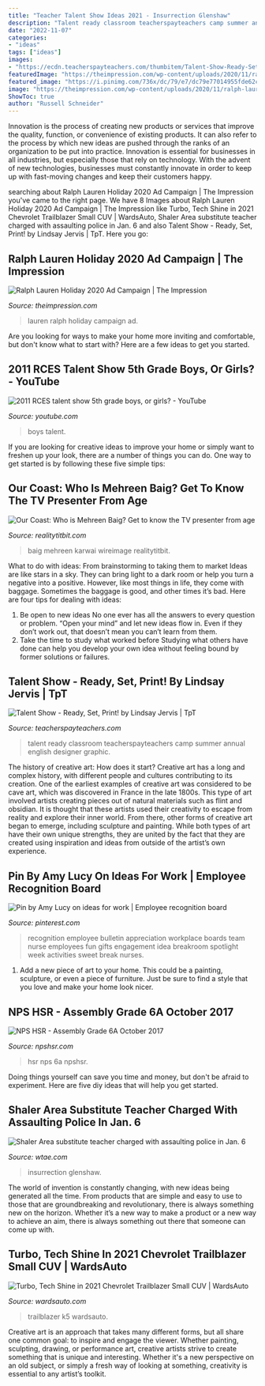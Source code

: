 ```yaml
---
title: "Teacher Talent Show Ideas 2021 - Insurrection Glenshaw"
description: "Talent ready classroom teacherspayteachers camp summer annual english designer graphic"
date: "2022-11-07"
categories:
- "ideas"
tags: ["ideas"]
images:
- "https://ecdn.teacherspayteachers.com/thumbitem/Talent-Show-Ready-Set-Print-1473635313/original-1774599-1.jpg"
featuredImage: "https://theimpression.com/wp-content/uploads/2020/11/ralph-lauren-holiday-2020-ad-campaign-photos-and-film-the-impression-041.jpg"
featured_image: "https://i.pinimg.com/736x/dc/79/e7/dc79e77014955fde62cdc2e4ef67900b--recognition-ideas-employee-recognition.jpg"
image: "https://theimpression.com/wp-content/uploads/2020/11/ralph-lauren-holiday-2020-ad-campaign-photos-and-film-the-impression-041.jpg"
ShowToc: true
author: "Russell Schneider"
---
```



Innovation is the process of creating new products or services that improve the quality, function, or convenience of existing products. It can also refer to the process by which new ideas are pushed through the ranks of an organization to be put into practice. Innovation is essential for businesses in all industries, but especially those that rely on technology. With the advent of new technologies, businesses must constantly innovate in order to keep up with fast-moving changes and keep their customers happy.

	

		
searching about Ralph Lauren Holiday 2020 Ad Campaign | The Impression you've came to the right page. We have 8 Images about Ralph Lauren Holiday 2020 Ad Campaign | The Impression like Turbo, Tech Shine in 2021 Chevrolet Trailblazer Small CUV | WardsAuto, Shaler Area substitute teacher charged with assaulting police in Jan. 6 and also Talent Show - Ready, Set, Print! by Lindsay Jervis | TpT. Here you go:
		
    
## Ralph Lauren Holiday 2020 Ad Campaign | The Impression

<img loading=lazy src="https://theimpression.com/wp-content/uploads/2020/11/ralph-lauren-holiday-2020-ad-campaign-photos-and-film-the-impression-041.jpg" onerror="this.onerror=null;this.src='https://tse2.mm.bing.net/th?id=OIP.Ag5YVlO_uq5YhQjwwxab9wHaJQ&amp;pid=15.1';" alt="Ralph Lauren Holiday 2020 Ad Campaign | The Impression">

_Source: theimpression.com_

>lauren ralph holiday campaign ad. 

	

Are you looking for ways to make your home more inviting and comfortable, but don't know what to start with? Here are a few ideas to get you started. 

    
## 2011 RCES Talent Show 5th Grade Boys, Or Girls? - YouTube

<img loading=lazy src="https://i.ytimg.com/vi/OXRBc0UHv74/hqdefault.jpg" onerror="this.onerror=null;this.src='https://tse3.mm.bing.net/th?id=OIP.Dmkb9YHGoZOu5x3zfa9hMAHaFj&amp;pid=15.1';" alt="2011 RCES talent show 5th grade boys, or girls? - YouTube">

_Source: youtube.com_

>boys talent. 

	

If you are looking for creative ideas to improve your home or simply want to freshen up your look, there are a number of things you can do. One way to get started is by following these five simple tips: 

    
## Our Coast: Who Is Mehreen Baig? Get To Know The TV Presenter From Age

<img loading=lazy src="https://www.realitytitbit.com/static/uploads/26/2019/04/GettyImages-935384326-1440x2101.jpg" onerror="this.onerror=null;this.src='https://tse3.mm.bing.net/th?id=OIP.ed8wzm74OXr0pslOB0Y6dAHaKz&amp;pid=15.1';" alt="Our Coast: Who is Mehreen Baig? Get to know the TV presenter from age">

_Source: realitytitbit.com_

>baig mehreen karwai wireimage realitytitbit. 

	

What to do with ideas: From brainstorming to taking them to market
Ideas are like stars in a sky. They can bring light to a dark room or help you turn a negative into a positive. However, like most things in life, they come with baggage. Sometimes the baggage is good, and other times it’s bad. Here are four tips for dealing with ideas:
1. Be open to new ideas 
No one ever has all the answers to every question or problem. “Open your mind” and let new ideas flow in. Even if they don’t work out, that doesn’t mean you can’t learn from them. 
2. Take the time to study what worked before 
Studying what others have done can help you develop your own idea without feeling bound by former solutions or failures.

    
## Talent Show - Ready, Set, Print! By Lindsay Jervis | TpT

<img loading=lazy src="https://ecdn.teacherspayteachers.com/thumbitem/Talent-Show-Ready-Set-Print-1473635313/original-1774599-1.jpg" onerror="this.onerror=null;this.src='https://tse4.mm.bing.net/th?id=OIP.JoangwxT1uDmSt_kGVwxvAAAAA&amp;pid=15.1';" alt="Talent Show - Ready, Set, Print! by Lindsay Jervis | TpT">

_Source: teacherspayteachers.com_

>talent ready classroom teacherspayteachers camp summer annual english designer graphic. 

	

The history of creative art: How does it start?
Creative art has a long and complex history, with different people and cultures contributing to its creation. One of the earliest examples of creative art was considered to be cave art, which was discovered in France in the late 1800s. This type of art involved artists creating pieces out of natural materials such as flint and obsidian. It is thought that these artists used their creativity to escape from reality and explore their inner world. From there, other forms of creative art began to emerge, including sculpture and painting. While both types of art have their own unique strengths, they are united by the fact that they are created using inspiration and ideas from outside of the artist’s own experience.

    
## Pin By Amy Lucy On Ideas For Work | Employee Recognition Board

<img loading=lazy src="https://i.pinimg.com/736x/dc/79/e7/dc79e77014955fde62cdc2e4ef67900b--recognition-ideas-employee-recognition.jpg" onerror="this.onerror=null;this.src='https://tse3.mm.bing.net/th?id=OIP.Uf2XaKsLLPVbBAZlEJM4BQHaFj&amp;pid=15.1';" alt="Pin by Amy Lucy on ideas for work | Employee recognition board">

_Source: pinterest.com_

>recognition employee bulletin appreciation workplace boards team nurse employees fun gifts engagement idea breakroom spotlight week activities sweet break nurses. 

	

1. Add a new piece of art to your home. This could be a painting, sculpture, or even a piece of furniture. Just be sure to find a style that you love and make your home look nicer.

    
## NPS HSR - Assembly Grade 6A October 2017

<img loading=lazy src="http://npshsr.com/img/hsr_gallery/2017-2018/assemblies/6a_oct/3.jpg" onerror="this.onerror=null;this.src='https://tse2.mm.bing.net/th?id=OIP.j0zlxmjjLVcSqWeFRgBYbAHaFj&amp;pid=15.1';" alt="NPS HSR - Assembly Grade 6A October 2017">

_Source: npshsr.com_

>hsr nps 6a npshsr. 

	

Doing things yourself can save you time and money, but don't be afraid to experiment. Here are five diy ideas that will help you get started.

    
## Shaler Area Substitute Teacher Charged With Assaulting Police In Jan. 6

<img loading=lazy src="https://kubrick.htvapps.com/vidthumb/1cf76501-07fd-4ee6-818e-81498e30b7c6/1cf76501-07fd-4ee6-818e-81498e30b7c6_image.jpg?crop=1.00xw:1.00xh;0,0&amp;resize=1200:*" onerror="this.onerror=null;this.src='https://tse1.mm.bing.net/th?id=OIP.Ii65sQ_LZ-FRKRgCmsFvVgHaEK&amp;pid=15.1';" alt="Shaler Area substitute teacher charged with assaulting police in Jan. 6">

_Source: wtae.com_

>insurrection glenshaw. 

	

The world of invention is constantly changing, with new ideas being generated all the time. From products that are simple and easy to use to those that are groundbreaking and revolutionary, there is always something new on the horizon. Whether it’s a new way to make a product or a new way to achieve an aim, there is always something out there that someone can come up with.

    
## Turbo, Tech Shine In 2021 Chevrolet Trailblazer Small CUV | WardsAuto

<img loading=lazy src="https://www.wardsauto.com/sites/wardsauto.com/files/2021-Chevrolet-Trailblazer-ACTIV-010.jpg" onerror="this.onerror=null;this.src='https://tse4.mm.bing.net/th?id=OIP.mOIf3YVe6xnMGC88WfCyLwHaDZ&amp;pid=15.1';" alt="Turbo, Tech Shine in 2021 Chevrolet Trailblazer Small CUV | WardsAuto">

_Source: wardsauto.com_

>trailblazer k5 wardsauto. 

	

Creative art is an approach that takes many different forms, but all share one common goal: to inspire and engage the viewer. Whether painting, sculpting, drawing, or performance art, creative artists strive to create something that is unique and interesting. Whether it's a new perspective on an old subject, or simply a fresh way of looking at something, creativity is essential to any artist’s toolkit.

